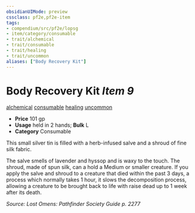 ```yaml
---
obsidianUIMode: preview
cssclass: pf2e,pf2e-item
tags:
- compendium/src/pf2e/lopsg
- item/category/consumable
- trait/alchemical
- trait/consumable
- trait/healing
- trait/uncommon
aliases: ["Body Recovery Kit"]
---
```

# Body Recovery Kit *Item 9*  
[alchemical](../../../rules/traits/alchemical.md)  [consumable](../../../rules/traits/consumable.md)  [healing](../../../rules/traits/healing.md)  [uncommon](../../../rules/traits/uncommon.md)  

- **Price** 101 gp
- **Usage** held in 2 hands; **Bulk** L
- **Category** Consumable

This small silver tin is filled with a herb-infused salve and a shroud of fine silk fabric.

The salve smells of lavender and hyssop and is waxy to the touch. The shroud, made of spun silk, can a hold a Medium or smaller creature. If you apply the salve and shroud to a creature that died within the past 3 days, a process which normally takes 1 hour, it slows the decomposition process, allowing a creature to be brought back to life with raise dead up to 1 week after its death.

*Source: Lost Omens: Pathfinder Society Guide p. 2277*